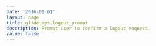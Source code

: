 ```yaml
---
date: '2016-01-01'
layout: page
title: glide.sys.logout_prompt
description: Prompt user to confirm a logout request.
value: false
---
```

